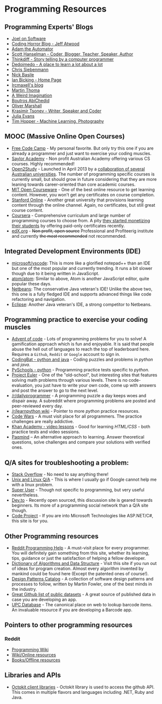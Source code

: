 # Programming Resources

## Programming Experts' Blogs

- [Joel on Software](https://www.joelonsoftware.com/)
- [Coding Horror Blog - Jeff Atwood](https://blog.codinghorror.com/)
- [Adam the Automator](https://adamtheautomator.com/)
- [Scott Hanselman - Coder, Blogger, Teacher, Speaker, Author](https://www.hanselman.com/)
- [Thinkdiff - Story telling by a computer programmer](https://thinkdiff.net/)
- [Dedoimedo - A place to learn a lot about a lot](https://www.dedoimedo.com/)
- [Chris Siebenmann](https://utcc.utoronto.ca/~cks/space/blog/)
- [Nick Basile](https://nick-basile.com/)
- [Ian Bicking - Home Page](https://www.ianbicking.org/)
- [Ircmaxell's blog](https://blog.ircmaxell.com/)
- [Martin Thoma](https://martin-thoma.com/)
- [A Weird Imagination](https://aweirdimagination.net/)
- [Boutros AbiChedid](https://bacsoftwareconsulting.com/blog/index.php/about/)
- [Oliver Marshall](https://olivermarshall.net/)
- [Krasimir Tsonev - Writer, Speaker and Coder](https://krasimirtsonev.com/)
- [Julia Evans](https://jvns.ca/)
- [Tim Hopper - Machine Learning, Photography](https://tdhopper.com/)

## MOOC (Massive Online Open Courses)

- [Free Code Camp](http://www.freecodecamp.com/map) - My personal favorite. But only try this one if you are already a programmer and just want to exercise your coding muscles.
- [Saylor Academy](https://learn.saylor.org) - Non profit Australian Academy offering various CS courses. Highly recommended!
- [Open2Study](https://www.open2study.com/courses) - Launched in April 2013 by a [collaboration of several Australian universities](http://www.thegoodmooc.com/2013/06/a-review-of-open2study.html). The number of programming specific courses is currently small, but should grow in future considering that they are more leaning towards career-oriented than core academic courses.
- [MIT Open Courseware](http://ocw.mit.edu/index.htm) - One of the best online resource to get learning content. However, you won't get any certificates on course completion.
- [Stanford Online](http://online.stanford.edu/about) - Another great university that provisions learning content through the online channel. Again, no certificates, but still great course content.
- [Coursera](https://www.coursera.org/courses?query=php) - Comprehensive curriculum and large number of programming courses to choose from. A pity [they started monetizing their students](https://courserajunkie.wordpress.com/2015/05/26/courseras-free-statements-of-accomplisments-die-a-quiet-death/) by offering paid-only certificates recently.
- [edX.org](https://courses.edx.org/) - ~~Non profit, open source~~ Professional and Profiteerig institute and currently ~~the most recommended~~ not recommended.

## Integrated Development Environments (IDE)

- [microsoft/vscode](https://github.com/microsoft/vscode): This is more like a glorified notepad++ than an IDE but one of the most popular and currently trending. It runs a bit slower though due to it being written in JavaScript.
- [atom/atom](https://github.com/atom/atom): Similar to above, Atom is another JavaScript editor, quite popular these days.
- [Netbeans](http://wiki.netbeans.org/): The conservative Java veteran's IDE! Unlike the above two, this one is a fully fledged IDE and supports advanced things like code refactoring and navigation.
- [Eclipse](http://eclipse.org): Another Java veteran's IDE, a strong competitor to Netbeans.

## Programming practice to exercise your coding muscles	
	
- [Advent of code](http://adventofcode.com/) - Lots of programming problems for you to solve! A gamification approach which is fun and enjoyable. It is said that people abuse the hell out of languages to reach the top of leaderboard here. Requires a `Github`, `Reddit` or `Google` account to sign in.
- [CodingBat - python and java](http://codingbat.com/) - Coding puzzles and problems in *python* and *java*.
- [PySchools - python](http://www.pyschools.com/quiz/view_ranking) - Programming practice tests specific to *python*.
- [Project Euler](https://projecteuler.net/) - One of the "old-school", but interesting sites that features solving math problems through various levels. There is no code-evaluation, you just have to write your own code, come up with answers and post the answer to go to the next level.
- [/r/dailyprogrammer](https://www.reddit.com/r/dailyprogrammer) - A programming puzzle a day keeps woes and dispair away. A subreddit where programming problems are posted and peer-reviewed every day.
- [/r/learnpython wiki](https://www.reddit.com/r/learnpython/wiki/index#wiki_practice_python) - Pointer to more *python* practice resources.
- [Code Wars](http://www.codewars.com/) - A must visit place for all programmers. The practice challenges are really addictive.
- [Khan Academy - video lessons](https://www.khanacademy.org/computing/computer-programming/html-css/) - Good for learning *HTML/CSS* - both practice tests and video sessions.
- [Paqmind](http://paqmind.com/) – An alternative approach to learning. Answer theoretical questions, solve challenges and compare your solutions with verified ones.

## Q/A sites for troubleshooting a problem:

- [Stack Overflow](http://stackoverflow.com) - No need to say anything there!
- [Unix and Linux Q/A](http://unix.stackexchange.com/) - This is where I usually go if Google cannot help me with a linux problem.
- [Super User](http://superuser.com/) - Though not specific to programming, but very useful nevertheless.
- [Dev.to](https://dev.to) - Recently open sourced, this discussion site is geared towards beginners. Its more of a programming social network than a Q/A site though.
- [Code Project](http://www.codeproject.com/) - If you are into Microsoft Technologies like ASP.NET/C#, this site is for you.

## Other Programming resources

- [Reddit Programming Help](http://www.reddit.com/r/learnprogramming) - A must-visit place for every programmer. You will definitely gain something from this site, whether its learning, tips, guidance or just the satisfaction of helping a fellow developer.
- [Dictionary of Algorithms and Data Structure](http://xlinux.nist.gov/dads/) - Visit this site if you run out of ideas for program creation. Almost every algorithm invented by mankind could be found here (Except the patented ones of course!).
- [Design Patterns Catalog](http://martinfowler.com/eaaCatalog/) - A collection of software design patterns and processes to follow, written by Martin Fowler, one of the best minds in the industry.
- [Great Github list of public datasets](http://www.datasciencecentral.com/profiles/blogs/great-github-list-of-public-data-sets?overrideMobileRedirect=1) - A great source of published data in case you are developing an app.
- [UPC Database](http://www.upcdatabase.com/itemform.asp) - The canonical place on web to lookup barcode items. An invaluable resource if you are developing a Barcode app.

## Pointers to other programming resources

### Reddit

- [Programming Wiki](https://www.reddit.com/r/learnprogramming/wiki)
- [Wiki/Online resources](https://www.reddit.com/r/learnprogramming/wiki/index#wiki_online_resources)
- [Books/Offline resources](http://www.reddit.com/r/learnprogramming/wiki/books)

## Libraries and APIs

- [Octokit client libraries](https://developer.github.com/libraries/) - Octokit library is used to access the github API. This comes in multiple flavors and languages including .NET, Ruby and Java.
